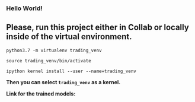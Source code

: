 ### Hello World!

## Please, run this project either in Collab or locally inside of the virtual environment.

```python3.7 -m virtualenv trading_venv```

```source trading_venv/bin/activate```

```ipython kernel install --user --name=trading_venv```

**Then you can select `trading_venv` as a kernel.**

**Link for the trained models:**